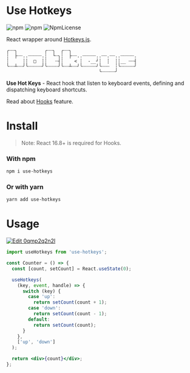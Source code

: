 # Use Hotkeys

![npm](https://img.shields.io/npm/dt/use-hotkeys.svg)
![npm](https://img.shields.io/npm/v/use-hotkeys.svg)
![NpmLicense](https://img.shields.io/npm/l/use-hotkeys.svg)

React wrapper around [Hotkeys.js](https://github.com/jaywcjlove/hotkeys).

```shell
╭┈┈╮          ╭┈┈╮  ╭┈┈╮
┆  ├┈┈..┈┈┈┈┈.┆  └┈╮┆  ├┈┈..┈┈┈┈┈..┈┈.┈┈..┈┈┈┈┈.
┆     ┆┆  □  ┆┆   ┈┤┆    < ┆  -__┘┆  ┆  ┆┆__ ┈┈┤
╰┈┈┴┈┈╯╰┈┈┈┈┈╯╰┈┈┈┈╯╰┈┈┴┈┈╯╰┈┈┈┈┈╯╰┈┈┈  ┆╰┈┈┈┈┈╯
                                  ╰┈┈┈┈┈╯
```

**Use Hot Keys** - React hook that listen to keyboard events, defining and dispatching keyboard shortcuts.

Read about [Hooks](https://reactjs.org/docs/hooks-intro.html) feature.

# Install

> Note: React 16.8+ is required for Hooks.

### With npm

```sh
npm i use-hotkeys
```

### Or with yarn

```sh
yarn add use-hotkeys
```

# Usage

[![Edit 0qmp2q2n2l](https://codesandbox.io/static/img/play-codesandbox.svg)](https://codesandbox.io/s/0qmp2q2n2l?fontsize=14)

```jsx
import useHotkeys from 'use-hotkeys';
```

```jsx
const Counter = () => {
  const [count, setCount] = React.useState(0);

  useHotkeys(
    (key, event, handle) => {
      switch (key) {
        case 'up':
          return setCount(count + 1);
        case 'down':
          return setCount(count - 1);
        default:
          return setCount(count);
      }
    },
    ['up', 'down']
  );

  return <div>{count}</div>;
};
```
